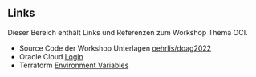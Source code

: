 <!-- markdownlint-disable MD033 -->
<!-- markdownlint-disable MD041 -->
## Links

Dieser Bereich enthält Links und Referenzen zum Workshop Thema OCI.

- Source Code der Workshop Unterlagen [oehrlis/doag2022](https://github.com/oehrlis/doag2022)
- Oracle Cloud [Login](https://cloud.oracle.com/)
- Terraform [Environment Variables](https://www.terraform.io/cli/config/environment-variables)